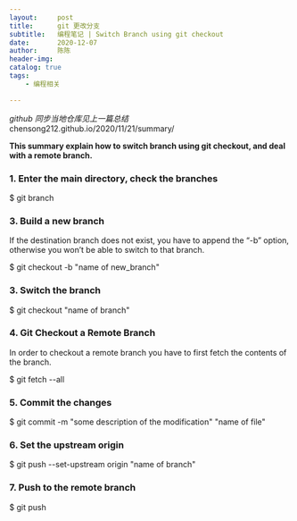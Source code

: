```yaml
---
layout:     post
title:      git 更改分支
subtitle:   编程笔记 | Switch Branch using git checkout
date:       2020-12-07
author:     陈陈
header-img: 
catalog: true
tags:
    - 编程相关

---
```


*github 同步当地仓库见上一篇总结*
chensong212.github.io/2020/11/21/summary/


**This summary explain how to switch branch using git checkout, and deal with a remote branch.**

### 1. Enter the main directory, check the branches
>
$ git branch

### 3. Build a new branch
If the destination branch does not exist, you have to append the “-b” option, otherwise you won’t be able to switch to that branch.
>
$ git checkout -b "name of new_branch"

### 3. Switch the branch
>
$ git checkout "name of branch"

### 4. Git Checkout a Remote Branch
In order to checkout a remote branch you have to first fetch the contents of the branch.
>
$ git fetch --all

### 5. Commit the changes
>
$ git commit -m "some description of the modification" "name of file"

### 6. Set the upstream origin
>
$ git push --set-upstream origin "name of branch"

### 7. Push to the remote branch
>
$ git push







